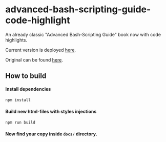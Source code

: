 # advanced-bash-scripting-guide-code-highlight

An already classic "Advanced Bash-Scripting Guide" book now with code highlights.

Current version is deployed [here](https://beaglefoot.github.io/advanced-bash-scripting-guide-code-highlight/).

Original can be found [here](https://tldp.org/LDP/abs/html/index.html).

## How to build

#### Install dependencies

```sh
npm install
```

#### Build new html-files with styles injections

```sh
npm run build
```

#### Now find your copy inside `docs/` directory.
